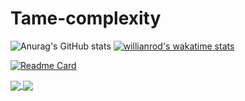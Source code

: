 # Tame-complexity
![Anurag's GitHub stats](https://github-readme-stats.vercel.app/api?username=Tame-complexity&show_icons=true&theme=onedark&icon_color=#924cf5)
[![willianrod's wakatime stats](https://github-readme-stats.vercel.app/api/wakatime?username=Tame-complexity)](https://github.com/anuraghazra/github-readme-stats)



[![Readme Card](https://github-readme-stats.vercel.app/api/pin/?username=Tame-complexity&repo=Android-Studio-Graduation-Project)](https://github.com/anuraghazra/github-readme-stats)


<a href="https://github.com/Tame-complexity/Android-Studio-Graduation-Project">
  <img align="center" src="https://github-readme-stats.vercel.app/api/pin/?username=Tame-complexity&repo=Android-Studio-Graduation-Project" />
</a>
<a href="https://github.com/Tame-complexity/JavaEE-Study">
  <img align="center" src="https://github-readme-stats.vercel.app/api/pin/?username=Tame-complexity&repo=
JavaEE-Study" />
</a>



